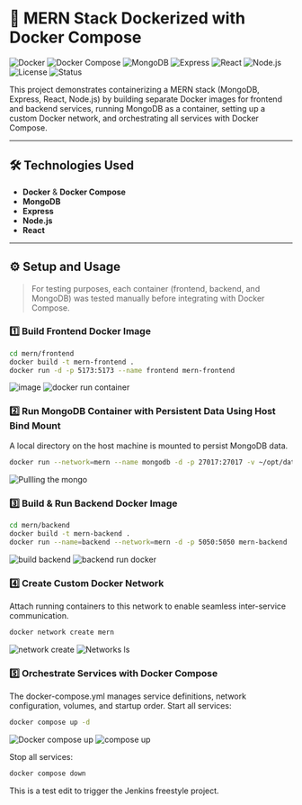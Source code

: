# 🚀 MERN Stack Dockerized with Docker Compose

![Docker](https://img.shields.io/badge/Docker-blue?logo=docker)
![Docker Compose](https://img.shields.io/badge/Docker%20Engine-blue?logo=docker)
![MongoDB](https://img.shields.io/badge/MongoDB-brightgreen?logo=mongodb)
![Express](https://img.shields.io/badge/Express.js-lightgrey?logo=express)
![React](https://img.shields.io/badge/React-blue?logo=react)
![Node.js](https://img.shields.io/badge/Node.js-green?logo=node.js)
![License](https://img.shields.io/badge/license-MIT-blue)
![Status](https://img.shields.io/badge/status-Active-brightgreen)

This project demonstrates containerizing a MERN stack (MongoDB, Express, React, Node.js) by building separate Docker images for frontend and backend services, running MongoDB as a container, setting up a custom Docker network, and orchestrating all services with Docker Compose.

---

## 🛠️ Technologies Used

- **Docker** & **Docker Compose**
- **MongoDB**
- **Express**
- **Node.js**
- **React**

---

## ⚙️ Setup and Usage

> For testing purposes, each container (frontend, backend, and MongoDB) was tested manually before integrating with Docker Compose.

### 1️⃣ Build Frontend Docker Image

```bash
cd mern/frontend
docker build -t mern-frontend .
docker run -d -p 5173:5173 --name frontend mern-frontend
```

![image](https://github.com/user-attachments/assets/ca3bdc43-664e-4bd3-8fe1-c18f7b8759c8)
![docker run container](https://github.com/user-attachments/assets/c642fd02-45fc-40a0-80ef-32a86b261a1f)

### 2️⃣ Run MongoDB Container with Persistent Data Using Host Bind Mount

A local directory on the host machine is mounted to persist MongoDB data.

```bash
docker run --network=mern --name mongodb -d -p 27017:27017 -v ~/opt/data:/data/db mongo:latest
```

![Pullling the mongo](https://github.com/user-attachments/assets/5dbf53f9-fb7c-4734-bb20-92fc1e10ccd1)

### 3️⃣ Build & Run Backend Docker Image

```bash
cd mern/backend
docker build -t mern-backend .
docker run --name=backend --network=mern -d -p 5050:5050 mern-backend
```

![build backend](https://github.com/user-attachments/assets/2de78cc7-87d7-48dc-886f-f796756b9ff7)
![backend run docker](https://github.com/user-attachments/assets/397a2c6a-bbd2-4d6a-8f8d-a001ee5148c7)

### 4️⃣ Create Custom Docker Network

Attach running containers to this network to enable seamless inter-service communication.

```bash
docker network create mern
```

![network create](https://github.com/user-attachments/assets/38665632-42aa-49af-8b45-caebaac9e36c)
![Networks ls](https://github.com/user-attachments/assets/f3144de2-5d98-490a-a14d-87fb4db3b597)

### 5️⃣ Orchestrate Services with Docker Compose

The docker-compose.yml manages service definitions, network configuration, volumes, and startup order.
Start all services:

```bash
docker compose up -d
```

![Docker compose up](https://github.com/user-attachments/assets/9f83b210-4444-47ca-9341-3dc008269818)
![compose up](https://github.com/user-attachments/assets/ddfbbd38-895b-4087-a78a-124d4451a9f2)

Stop all services:

```bash
docker compose down
```

This is a test edit to trigger the Jenkins freestyle project.
